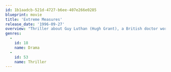 ```yaml
---
id: 1b1aadcb-521d-4727-b6ee-407e266e0285
blueprint: movie
title: 'Extreme Measures'
release_date: '1996-09-27'
overview: "Thriller about Guy Luthan (Hugh Grant), a British doctor working at a hospital in New York who starts making unwanted enquiries when the body of a man who died in his emergency room disappears. The trail leads Luthan to the door of the eminent surgeon Dr Lawrence Myrick (Gene Hackman), but Luthan soon finds himself under in danger from people who want the hospital's secret to remain undiscovered."
genres:
  -
    id: 18
    name: Drama
  -
    id: 53
    name: Thriller
---
```

